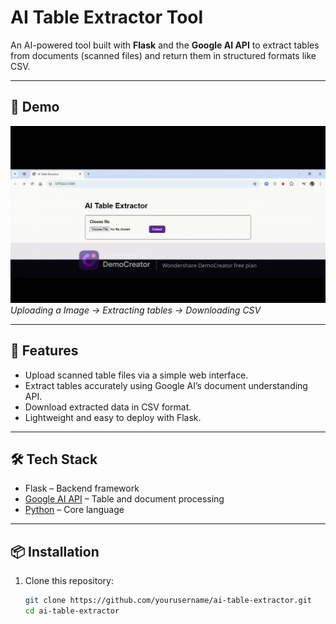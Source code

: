 # AI Table Extractor Tool

An AI-powered tool built with **Flask** and the **Google AI API** to extract tables from documents (scanned files) and return them in structured formats like CSV.  

---

## 📸 Demo

![Demo GIF](https://github.com/TegaAminode/ai-table-extractor-app/blob/main/AI%20Table%20Extractor%20Demo.gif)  
*Uploading a Image → Extracting tables → Downloading CSV*

---

## 🚀 Features
- Upload scanned table files via a simple web interface.  
- Extract tables accurately using Google AI’s document understanding API.  
- Download extracted data in CSV format.  
- Lightweight and easy to deploy with Flask.  

---

## 🛠️ Tech Stack
- Flask – Backend framework  
- [Google AI API](https://ai.google.dev/) – Table and document processing  
- [Python](https://www.python.org/) – Core language  

---

## 📦 Installation

1. Clone this repository:
   ```bash
   git clone https://github.com/yourusername/ai-table-extractor.git
   cd ai-table-extractor
